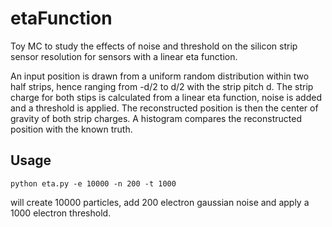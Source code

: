 # etaFunction
Toy MC to study the effects of noise and threshold on the silicon strip sensor resolution for sensors with a linear eta function.

An input position is drawn from a uniform random distribution within two half strips, hence ranging from -d/2 to d/2 with the strip pitch d. The strip charge for both stips is calculated from a linear eta function, noise is added and a threshold is applied. The reconstructed position is then the center of gravity of both strip charges. A histogram compares the reconstructed position with the known truth.


## Usage

```
python eta.py -e 10000 -n 200 -t 1000
```
will create 10000 particles, add 200 electron gaussian noise and apply a 1000 electron threshold.